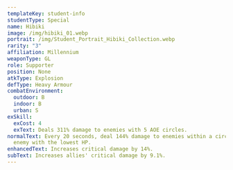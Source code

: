```yaml
---
templateKey: student-info
studentType: Special
name: Hibiki
image: /img/hibiki_01.webp
portrait: /img/Student_Portrait_Hibiki_Collection.webp
rarity: "3"
affiliation: Millennium
weaponType: GL
role: Supporter
position: None
atkType: Explosion
defType: Heavy Armour
combatEnvironment:
  outdoor: B
  indoor: B
  urban: S
exSkill:
  exCost: 4
  exText: Deals 311% damage to enemies with 5 AOE circles.
normalText: Every 20 seconds, deal 144% damage to enemies within a circle of the
  enemy with the lowest HP.
enhancedText: Increases critical damage by 14%.
subText: Increases allies' critical damage by 9.1%.
---
```

